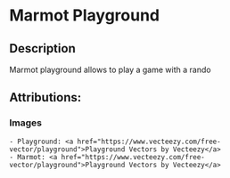 # Marmot Playground

## Description

Marmot playground allows to play a game with a rando



## Attributions:

### Images
    - Playground: <a href="https://www.vecteezy.com/free-vector/playground">Playground Vectors by Vecteezy</a>
    - Marmot: <a href="https://www.vecteezy.com/free-vector/playground">Playground Vectors by Vecteezy</a>